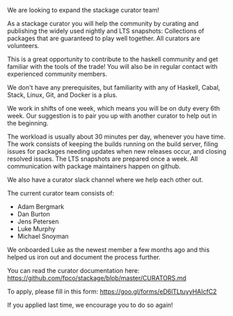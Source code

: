 We are looking to expand the stackage curator team!

As a stackage curator you will help the community by curating and
publishing the widely used nightly and LTS snapshots: Collections of
packages that are guaranteed to play well together. All curators are
volunteers.

This is a great opportunity to contribute to the haskell community and get
familiar with the tools of the trade! You will also be in regular
contact with experienced community members.

We don't have any prerequisites, but familiarity with any of Haskell,
Cabal, Stack, Linux, Git, and Docker is a plus.

We work in shifts of one week, which means you will be on duty every
6th week. Our suggestion is to pair you up with another curator to
help out in the beginning.

The workload is usually about 30 minutes per day, whenever you have
time. The work consists of keeping the builds running on the build
server, filing issues for packages needing updates when new releases
occur, and closing resolved issues. The LTS snapshots are prepared
once a week. All communication with package maintainers happen on
github.

We also have a curator slack channel where we help each other out.

The current curator team consists of:
* Adam Bergmark
* Dan Burton
* Jens Petersen
* Luke Murphy
* Michael Snoyman

We onboarded Luke as the newest member a few months ago and this
helped us iron out and document the process further.

You can read the curator documentation here: https://github.com/fpco/stackage/blob/master/CURATORS.md

To apply, please fill in this form: https://goo.gl/forms/eD6lTLtuyyHAIcfC2

If you applied last time, we encourage you to do so again!
